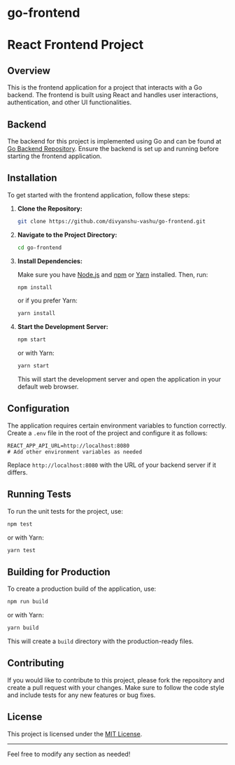 # go-frontend
 


# React Frontend Project

## Overview

This is the frontend application for a project that interacts with a Go backend. The frontend is built using React and handles user interactions, authentication, and other UI functionalities.

## Backend

The backend for this project is implemented using Go and can be found at [Go Backend Repository](https://github.com/divyanshu-vashu/21brs1444_backend). Ensure the backend is set up and running before starting the frontend application.

## Installation

To get started with the frontend application, follow these steps:

1. **Clone the Repository:**

   ```bash
   git clone https://github.com/divyanshu-vashu/go-frontend.git
   ```

2. **Navigate to the Project Directory:**

   ```bash
   cd go-frontend
   ```

3. **Install Dependencies:**

   Make sure you have [Node.js](https://nodejs.org/) and [npm](https://www.npmjs.com/) or [Yarn](https://classic.yarnpkg.com/en/docs/install) installed. Then, run:

   ```bash
   npm install
   ```

   or if you prefer Yarn:

   ```bash
   yarn install
   ```

4. **Start the Development Server:**

   ```bash
   npm start
   ```

   or with Yarn:

   ```bash
   yarn start
   ```

   This will start the development server and open the application in your default web browser.

## Configuration

The application requires certain environment variables to function correctly. Create a `.env` file in the root of the project and configure it as follows:

```env
REACT_APP_API_URL=http://localhost:8080
# Add other environment variables as needed
```

Replace `http://localhost:8080` with the URL of your backend server if it differs.

## Running Tests

To run the unit tests for the project, use:

```bash
npm test
```

or with Yarn:

```bash
yarn test
```

## Building for Production

To create a production build of the application, use:

```bash
npm run build
```

or with Yarn:

```bash
yarn build
```

This will create a `build` directory with the production-ready files.

## Contributing

If you would like to contribute to this project, please fork the repository and create a pull request with your changes. Make sure to follow the code style and include tests for any new features or bug fixes.

## License

This project is licensed under the [MIT License](LICENSE).

---

Feel free to modify any section as needed!
